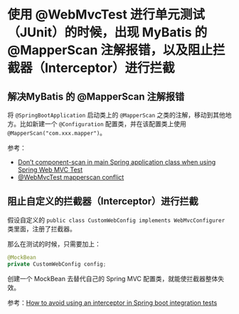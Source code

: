# 使用 @WebMvcTest 进行单元测试（JUnit）的时候，出现 MyBatis 的 @MapperScan 注解报错，以及阻止拦截器（Interceptor）进行拦截

## 解决MyBatis 的 @MapperScan 注解报错

将 `@SpringBootApplication` 启动类上的 `@MapperScan` 之类的注解，移动到其他地方。比如新建一个 `@Configuration` 配置类，并在该配置类上使用 `@MapperScan("com.xxx.mapper")`。

参考：

- [Don’t component-scan in main Spring application class when using Spring Web MVC Test](https://stevenschwenke.de/DontComponentScanInMainSpringApplicationClassWhenUsingSpringWebMVCTest)
- [@WebMvcTest mapperscan conflict](https://stackoverflow.com/questions/38912710/webmvctest-mapperscan-conflict)

## 阻止自定义的拦截器（Interceptor）进行拦截

假设自定义的 `public class CustomWebConfig implements WebMvcConfigurer` 类里面，注册了拦截器。

那么在测试的时候，只需要加上：

```java
@MockBean
private CustomWebConfig config;
```

创建一个 MockBean 去替代自己的 Spring MVC 配置类，就能使拦截器整体失效。

参考：[How to avoid using an interceptor in Spring boot integration tests](https://stackoverflow.com/questions/63847932/how-to-avoid-using-an-interceptor-in-spring-boot-integration-tests)